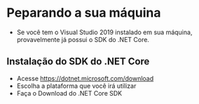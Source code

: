 # Peparando a sua máquina

- Se você tem o Visual Studio 2019 instalado em sua máquina, provavelmente já possui o SDK do .NET Core.

## Instalação do SDK do .NET Core

- Acesse <https://dotnet.microsoft.com/download>
- Escolha a plataforma que você irá utilizar
- Faça o Download do .NET Core SDK
